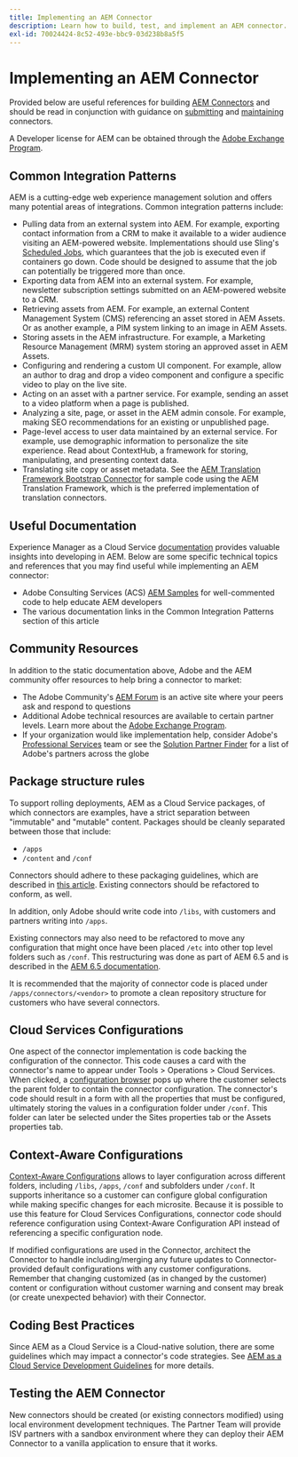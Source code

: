 ```yaml
---
title: Implementing an AEM Connector
description: Learn how to build, test, and implement an AEM connector. Also, you learn about common integration patterns.
exl-id: 70024424-8c52-493e-bbc9-03d238b8a5f5
---
```

Implementing an AEM Connector
=============================

Provided below are useful references for building [AEM Connectors](https://www.adobe.io/apis/experiencecloud/aem/aemconnectors.html) and should be read in conjunction with guidance on [submitting](submit.md) and [maintaining](maintain.md) connectors.

A Developer license for AEM can be obtained through the [Adobe Exchange Program](https://partners.adobe.com/exchangeprogram/experiencecloud).

Common Integration Patterns
---------------------------

AEM is a cutting-edge web experience management solution and offers many potential areas of integrations. Common integration patterns include:

* Pulling data from an external system into AEM. For example, exporting contact information from a CRM to make it available to a wider audience visiting an AEM-powered website.  Implementations should use Sling's [Scheduled Jobs](https://sling.apache.org/documentation/bundles/apache-sling-eventing-and-job-handling.html#scheduled-jobs), which guarantees that the job is executed even if containers go down. Code should be designed to assume that the job can potentially be triggered more than once. 
* Exporting data from AEM into an external system. For example, newsletter subscription settings submitted on an AEM-powered website to a CRM.
* Retrieving assets from AEM. For example, an external Content Management System (CMS) referencing an asset stored in AEM Assets. Or as another example,  a PIM system linking to an image in AEM Assets.
* Storing assets in the AEM infrastructure. For example, a Marketing Resource Management (MRM) system storing an approved asset in AEM Assets.
* Configuring and rendering a custom UI component. For example, allow an author to drag and drop a video component and configure a specific video to play on the live site. 
* Acting on an asset with a partner service. For example, sending an asset to a video platform when a page is published.
* Analyzing a site, page, or asset in the AEM admin console. For example, making SEO recommendations for an existing or unpublished page.
* Page-level access to user data maintained by an external service. For example, use demographic information to personalize the site experience. Read about ContextHub, a framework for storing, manipulating, and presenting context data. 
* Translating site copy or asset metadata. See the [AEM Translation Framework Bootstrap Connector](https://github.com/Adobe-Marketing-Cloud/aem-translation-framework-bootstrap-connector) for sample code using the AEM Translation Framework, which is the preferred implementation of translation connectors.


Useful Documentation
--------------------

Experience Manager as a Cloud Service [documentation](../overview/introduction.md) provides valuable insights into developing in AEM. Below are some specific technical topics and references that you may find useful while implementing an AEM connector:

* Adobe Consulting Services (ACS) [AEM Samples](https://adobe-consulting-services.github.io/acs-aem-samples/) for well-commented code to help educate AEM developers
* The various documentation links in the Common Integration Patterns section of this article

Community Resources 
--------------------

In addition to the static documentation above, Adobe and the AEM community offer resources to help bring a connector to market:

* The Adobe Community's [AEM Forum](https://help-forums.adobe.com/content/adobeforums/en/experience-manager-forum/adobe-experience-manager.html) is an active site where your peers ask and respond to questions
* Additional Adobe technical resources are available to certain partner levels. Learn more about the [Adobe Exchange Program](https://partners.adobe.com/exchangeprogram/experiencecloud).
* If your organization would like implementation help, consider Adobe's [Professional Services](https://www.adobe.com/marketing-cloud/service-support/professional-consulting-training.html) team or see the [Solution Partner Finder](https://solutionpartners.adobe.com/home/partnerFinder.html) for a list of Adobe's partners across the globe

Package structure rules
-----------------------

To support rolling deployments, AEM as a Cloud Service packages, of which connectors are examples, have a strict separation between "immutable" and "mutable" content. Packages should be cleanly separated between those that include:

* `/apps`
* `/content` and `/conf`

Connectors should adhere to these packaging guidelines, which are described in [this article](/help/implementing/developing/introduction/aem-project-content-package-structure.md). Existing connectors should be refactored to conform, as well.

In addition, only Adobe should write code into `/libs`, with customers and partners writing into `/apps`.

Existing connectors may also need to be refactored to move any configuration that might once have been placed `/etc` into other top level folders such as `/conf`. This restructuring was done as part of AEM 6.5 and is described in the [AEM 6.5 documentation](https://experienceleague.adobe.com/docs/experience-manager-65/deploying/restructuring/repository-restructuring.html).

It is recommended that the majority of connector code is placed under `/apps/connectors/<vendor>` to promote a clean repository structure for customers who have several connectors.

Cloud Services Configurations
-----------------------------

One aspect of the connector implementation is code backing the configuration of the connector. This code causes a card with the connector's name to appear under Tools > Operations > Cloud Services. When clicked, a [configuration browser](/help/implementing/developing/introduction/configurations.md#using-configuration-browser) pops up where the customer selects the parent folder to contain the connector configuration. The connector's code should result in a form with all the properties that must be configured, ultimately storing the values in a configuration folder under `/conf`. This folder can later be selected under the Sites properties tab or the Assets properties tab.


Context-Aware Configurations
-----------------------------

[Context-Aware Configurations](https://sling.apache.org/documentation/bundles/context-aware-configuration/context-aware-configuration.html) allows to layer configuration across different folders, including `/libs`, `/apps`, `/conf` and subfolders under `/conf`. It supports inheritance so a customer can configure global configuration while making specific changes for each microsite. Because it is possible to use this feature for Cloud Services Configurations, connector code should reference configuration using Context-Aware Configuration API instead of referencing a specific configuration node.

If modified configurations are used in the Connector, architect the Connector to handle including/merging any future updates to Connector-provided default configurations with any customer configurations. Remember that changing customized (as in changed by the customer) content or configuration without customer warning and consent may break (or create unexpected behavior) with their Connector. 

Coding Best Practices
----------------------

Since AEM as a Cloud Service is a Cloud-native solution, there are some guidelines which may impact a connector's code strategies. See [AEM as a Cloud Service Development Guidelines](/help/implementing/developing/introduction/development-guidelines.md) for more details.

Testing the AEM Connector
-------------------------

New connectors should be created (or existing connectors modified) using local environment development techniques. The Partner Team will provide ISV partners with a sandbox environment where they can deploy their AEM Connector to a vanilla application to ensure that it works.
